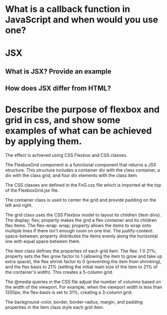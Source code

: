 # What is a callback function in JavaScript and when would you use one?

# JSX

## What is JSX? Provide an example

## How does JSX differ from HTML?

# Describe the purpose of flexbox and grid in css, and show some examples of what can be achieved by applying them.

The effect is achieved using CSS Flexbox and CSS classes.

The FlexboxGrid component is a functional component that returns a JSX structure. This structure includes a container div with the class container, a div with the class grid, and four div elements with the class item.

The CSS classes are defined in the FnG.css file which is imported at the top of the FlexboxGrid.jsx file.

The container class is used to center the grid and provide padding on the left and right.

The grid class uses the CSS Flexbox model to layout its children (item divs). The display: flex; property makes the grid a flex container and its children flex items. The flex-wrap: wrap; property allows the items to wrap onto multiple lines if there isn't enough room on one line. The justify-content: space-between; property distributes the items evenly along the horizontal line with equal space between them.

The item class defines the properties of each grid item. The flex: 1 0 21%; property sets the flex grow factor to 1 (allowing the item to grow and take up extra space), the flex shrink factor to 0 (preventing the item from shrinking), and the flex basis to 21% (setting the initial main size of the item to 21% of the container's width). This creates a 5-column grid.

The @media queries in the CSS file adjust the number of columns based on the width of the viewport. For example, when the viewport width is less than 1200px, the flex-basis is set to 31%, creating a 3-column grid.

The background-color, border, border-radius, margin, and padding properties in the item class style each grid item.
